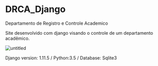 # DRCA_Django
Departamento de Registro e Controle Academico

Site desenvolvido com django visando o controle de um departamento acadêmico.

![untitled](https://user-images.githubusercontent.com/25140680/32013418-cf369adc-b999-11e7-90d4-e73308ab368f.png)

Django version: 1.11.5 / Python:3.5 / Database: Sqlite3